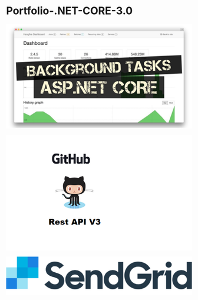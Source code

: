 # Portfolio-.NET-CORE-3.0


![GitHub Logo](/WebApplication1/wwwroot/img/hangfire.jpg)

![GitHub Logo](/WebApplication1/wwwroot/img/githubApi.png)

![GitHub Logo](/WebApplication1/wwwroot/img/sendgrid.png)

